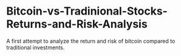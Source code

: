 # Bitcoin-vs-Tradinional-Stocks-Returns-and-Risk-Analysis
A first attempt to analyze the return and risk of bitcoin compared to traditional investments.
